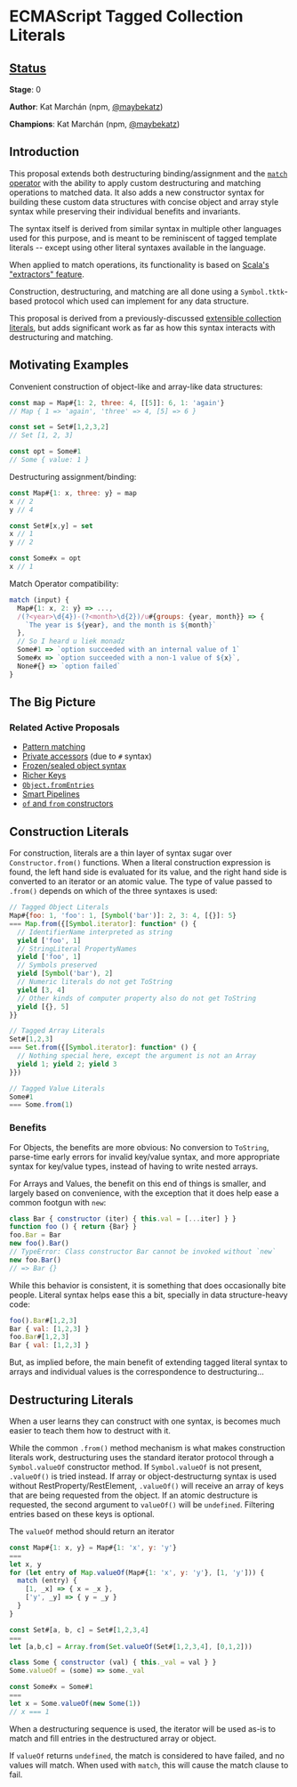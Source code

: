 # ECMAScript Tagged Collection Literals

## [Status](https://tc39.github.io/process-document/)

**Stage**: 0

**Author**: Kat Marchán (npm, [@maybekatz](https://twitter.com/maybekatz))

**Champions**: Kat Marchán (npm, [@maybekatz](https://twitter.com/maybekatz))

## Introduction

This proposal extends both destructuring binding/assignment and the [`match`
operator](https://github.com/tc39/proposal-pattern-matching) with the ability to
apply custom destructuring and matching operations to matched data. It also adds
a new constructor syntax for building these custom data structures with concise
object and array style syntax while preserving their individual benefits and
invariants.

The syntax itself is derived from similar syntax in multiple other languages
used for this purpose, and is meant to be reminiscent of tagged template
literals -- except using other literal syntaxes available in the language.

When applied to match operations, its functionality is based on [Scala's
"extractors" feature](https://docs.scala-lang.org/tour/extractor-objects.html).

Construction, destructuring, and matching are all done using a
`Symbol.tktk`-based protocol which used can implement for any data structure.

This proposal is derived from a previously-discussed [extensible collection
literals](https://github.com/alex-weej/es-extensible-collection-literal), but
adds significant work as far as how this syntax interacts with destructuring and
matching.

## Motivating Examples

Convenient construction of object-like and array-like data structures:
```js
const map = Map#{1: 2, three: 4, [[5]]: 6, 1: 'again'}
// Map { 1 => 'again', 'three' => 4, [5] => 6 }

const set = Set#[1,2,3,2]
// Set [1, 2, 3]

const opt = Some#1
// Some { value: 1 }
```

Destructuring assignment/binding:
```js
const Map#{1: x, three: y} = map
x // 2
y // 4

const Set#[x,y] = set
x // 1
y // 2

const Some#x = opt
x // 1
```

Match Operator compatibility:
```js
match (input) {
  Map#{1: x, 2: y} => ...,
  /(?<year>\d{4})-(?<month>\d{2})/u#{groups: {year, month}} => {
    `The year is ${year}, and the month is ${month}`
  },
  // So I heard u liek monadz
  Some#1 => `option succeeded with an internal value of 1`
  Some#x => `option succeeded with a non-1 value of ${x}`,
  None#{} => `option failed`
}
```

## The Big Picture

### Related Active Proposals

* [Pattern matching](https://github.com/tc39/proposal-pattern-matching)
* [Private accessors](https://github.com/tc39/proposal-private-methods) (due to `#` syntax)
* [Frozen/sealed object syntax](https://github.com/keithamus/object-freeze-seal-syntax)
* [Richer Keys](https://docs.google.com/presentation/d/1q3CGeXqskL1gHTATH_VE9Dhj0VGTIAOzJ1cR0dYqDBk/edit#slide=id.p)
* [`Object.fromEntries`](https://github.com/bakkot/object-from-entries)
* [Smart Pipelines](https://github.com/js-choi/proposal-smart-pipelines/blob/master/readme.md)
* [`of` and `from` constructors](https://github.com/tc39/proposal-setmap-offrom)

## Construction Literals

For construction, literals are a thin layer of syntax sugar over
`Constructor.from()` functions. When a literal construction expression is found,
the left hand side is evaluated for its value, and the right hand side is
converted to an iterator or an atomic value. The type of value passed to
`.from()` depends on which of the three syntaxes is used:

```js
// Tagged Object Literals
Map#{foo: 1, 'foo': 1, [Symbol('bar')]: 2, 3: 4, [{}]: 5}
=== Map.from({[Symbol.iterator]: function* () {
  // IdentifierName interpreted as string
  yield ['foo', 1]
  // StringLiteral PropertyNames
  yield ['foo', 1]
  // Symbols preserved
  yield [Symbol('bar'), 2]
  // Numeric literals do not get ToString
  yield [3, 4]
  // Other kinds of computer property also do not get ToString
  yield [{}, 5]
}}

// Tagged Array Literals
Set#[1,2,3]
=== Set.from({[Symbol.iterator]: function* () {
  // Nothing special here, except the argument is not an Array
  yield 1; yield 2; yield 3
}})

// Tagged Value Literals
Some#1
=== Some.from(1)
```

### Benefits

For Objects, the benefits are more obvious: No conversion to `ToString`,
parse-time early errors for invalid key/value syntax, and more appropriate
syntax for key/value types, instead of having to write nested arrays.

For Arrays and Values, the benefit on this end of things is smaller, and largely
based on convenience, with the exception that it does help ease a common footgun
with `new`:

```js
class Bar { constructor (iter) { this.val = [...iter] } }
function foo () { return {Bar} }
foo.Bar = Bar
new foo().Bar()
// TypeError: Class constructor Bar cannot be invoked without `new`
new foo.Bar()
// => Bar {}
```

While this behavior is consistent, it is something that does occasionally bite
people. Literal syntax helps ease this a bit, specially in data structure-heavy
code:

```js
foo().Bar#[1,2,3]
Bar { val: [1,2,3] }
foo.Bar#[1,2,3]
Bar { val: [1,2,3] }
```

But, as implied before, the main benefit of extending tagged literal syntax to
arrays and individual values is the correspondence to destructuring...

## Destructuring Literals

When a user learns they can construct with one syntax, is becomes much easier to
teach them how to destruct with it.

While the common `.from()` method mechanism is what makes construction literals
work, destructuring uses the standard iterator protocol through a
`Symbol.valueOf` constructor method. If `Symbol.valueOf` is not present,
`.valueOf()` is tried instead. If array or object-destructurng syntax is used
without RestProperty/RestElement, `.valueOf()` will receive an array of keys
that are being requested from the object. If an atomic destructure is requested,
the second argument to `valueOf()` will be `undefined`. Filtering entries based
on these keys is optional.

The `valueOf` method should return an iterator

```js
const Map#{1: x, y} = Map#{1: 'x', y: 'y'}
===
let x, y
for (let entry of Map.valueOf(Map#{1: 'x', y: 'y'}, [1, 'y'])) {
  match (entry) {
    [1, _x] => { x = _x },
    ['y', _y] => { y = _y }
  }
}

const Set#[a, b, c] = Set#[1,2,3,4]
===
let [a,b,c] = Array.from(Set.valueOf(Set#[1,2,3,4], [0,1,2]))

class Some { constructor (val) { this._val = val } }
Some.valueOf = (some) => some._val

const Some#x = Some#1
===
let x = Some.valueOf(new Some(1))
// x === 1
```

When a destructuring sequence is used, the iterator will be used as-is to match
and fill entries in the destructured array or object.

If `valueOf` returns `undefined`, the match is considered to have failed, and no
values will match. When used with `match`, this will cause the match clause to
fail.
